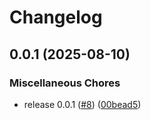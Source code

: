 # Changelog

## 0.0.1 (2025-08-10)


### Miscellaneous Chores

* release 0.0.1 ([#8](https://github.com/gamagoat/anki-toggl/issues/8)) ([00bead5](https://github.com/gamagoat/anki-toggl/commit/00bead5867b8af82b0135c3ef926be422262b74d))


